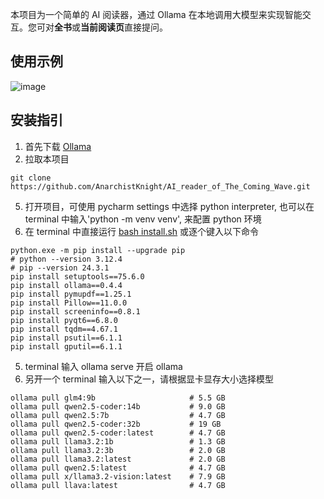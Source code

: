 本项目为一个简单的 AI 阅读器，通过 Ollama 在本地调用大模型来实现智能交互。您可对**全书**或**当前阅读页**直接提问。

## 使用示例
![image](https://github.com/user-attachments/assets/2d51e7cd-0826-4f6d-8074-0a4083e22e50)

## 安装指引
1. 首先下载 [Ollama](https://ollama.com/download)
2. 拉取本项目
```
git clone https://github.com/AnarchistKnight/AI_reader_of_The_Coming_Wave.git
```
5. 打开项目，可使用 pycharm settings 中选择 python interpreter, 也可以在 terminal 中输入'python -m venv venv', 来配置 python 环境
6. 在 terminal 中直接运行 [bash install.sh](https://github.com/AnarchistKnight/AI_reader_of_The_Coming_Wave/blob/56b829348c31c1920c2bc5955c9a2a931e6015b9/install.sh) 或逐个键入以下命令
```
python.exe -m pip install --upgrade pip
# python --version 3.12.4
# pip --version 24.3.1
pip install setuptools==75.6.0
pip install ollama==0.4.4
pip install pymupdf==1.25.1
pip install Pillow==11.0.0
pip install screeninfo==0.8.1
pip install pyqt6==6.8.0
pip install tqdm==4.67.1
pip install psutil==6.1.1
pip install gputil==6.1.1
```
5. terminal 输入 ollama serve 开启 ollama
6. 另开一个 terminal 输入以下之一，请根据显卡显存大小选择模型
```
ollama pull glm4:9b                     # 5.5 GB 
ollama pull qwen2.5-coder:14b           # 9.0 GB
ollama pull qwen2.5:7b                  # 4.7 GB
ollama pull qwen2.5-coder:32b           # 19 GB
ollama pull qwen2.5-coder:latest        # 4.7 GB
ollama pull llama3.2:1b                 # 1.3 GB
ollama pull llama3.2:3b                 # 2.0 GB
ollama pull llama3.2:latest             # 2.0 GB
ollama pull qwen2.5:latest              # 4.7 GB
ollama pull x/llama3.2-vision:latest    # 7.9 GB
ollama pull llava:latest                # 4.7 GB
```
